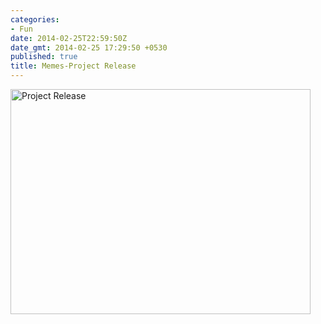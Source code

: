 ```yaml
---
categories:
- Fun
date: 2014-02-25T22:59:50Z
date_gmt: 2014-02-25 17:29:50 +0530
published: true
title: Memes-Project Release
---
```


<a href="/uploads/Caption-2.jpg"><img src="/uploads/Caption-2.jpg"  alt="Project Release" width="480" height="360"/></a>

